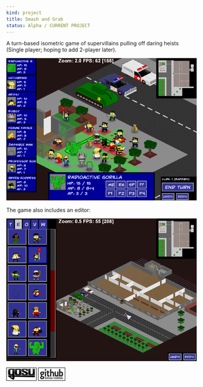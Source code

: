 ```yaml
---
kind: project
title: Smash and Grab
status: Alpha / CURRENT PROJECT
---
```


A turn-based isometric game of supervillains pulling off daring heists (Single player; hoping to add 2-player later).

![Screenshot of gameplay](/images/screenshots/smash_grab_17_zoc_new_eyes_and_font.png)

The game also includes an editor:

![Screenshot of editor](/images/screenshots/smash_grab_18_newer_editor.png)

[![Gosu forum](/images/libgosu.png)](http://www.libgosu.org/cgi-bin/mwf/topic_show.pl?tid=659)
[![Github project](/images/github.png)](https://github.com/Spooner/smash_and_grab)
